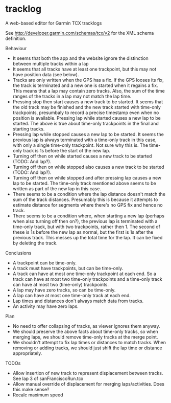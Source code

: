 tracklog
========

A web-based editor for Garmin TCX tracklogs

See http://developer.garmin.com/schemas/tcx/v2 for the XML schema definition.

Behaviour

- It seems that both the app and the website ignore the distinction
  between multiple tracks within a lap
- It seems that all tracks have at least one trackpoint, but this may
  not have position data (see below).
- Tracks are only written when the GPS has a fix. If the GPS looses
  its fix, the track is terminated and a new one is started when it
  regains a fix. This means that a lap may contain zero tracks. Also,
  the sum of the time ranges of the tracks in a lap may not match the
  lap time.
- Pressing stop then start causes a new track to be started. It seems
  that the old track may be finished and the new track started with
  time-only trackpoints, presumbaly to record a precise timestamp even
  when no position is available.
  Pressing lap while started causes a new lap to be started. The above
  is true about time-only trackpoints in the final and starting tracks.
- Pressing lap while stopped causes a new lap to be started. It seems
  the previous lap is always terminated with a time-only track in this
  case, with only a single time-only trackpoint. Not sure why this is.
  The time-only track is 1s before the start of the new lap.
- Turning off then on while started causes a new track to be started
  (TODO: And lap?).
- Turning off then on while stopped also causes a new track to be
  started (TODO: And lap?).
- Turning off then on while stopped and after pressing lap causes a new
  lap to be started. The time-only track mentioned above seems to be
  written as part of the new lap in this case.
- There seems to be a condition where the lap distance doesn't match
  the sum of the track distances. Presumably this is because it
  attempts to estimate distance for segments where there's no GPS fix
  and hence no track. 
- There seems to be a condition where, when starting a new lap (perhaps
  when also turning off then on?), the previous lap is terminated with
  a time-only track, but with two trackpoints, rather then 1. The
  second of these is 1s before the new lap as normal, but the first is
  1s after the previous track. This messes up the total time for the
  lap. It can be fixed by deleting the track.

Conclusions

- A trackpoint can be time-only.
- A track must have trackpoints, but can be time-only.
- A track can have at most one time-only trackpoint at each end. So a
  track can have at most two time-only trackpoints and a time-only track can
  have at most two (time-only) trackpoints.
- A lap may have zero tracks, so can be time-only.
- A lap can have at most one time-only track at each end.
- Lap times and distances don't always match data from tracks.
- An activity may have zero laps.

Plan

- No need to offer collapsing of tracks, as viewer ignores them anyway.
- We should preserve the above facts about time-only tracks, so when
  merging laps, we should remove time-only tracks at the merge point.
- We shouldn't attempt to fix lap times or distances to match tracks.
  When removing or adding tracks, we should just shift the lap time or
  distance appropriately.

TODOs

- Allow insertion of new track to represent displacement between tracks. See
  lap 3 of sanFranciscoRun.tcx
- Allow manual override of displacement for merging laps/activities. Does this
  make sense?
- Recalc maximum speed
